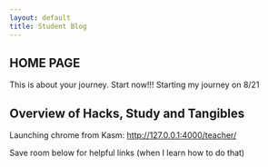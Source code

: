 ```yaml
---
layout: default
title: Student Blog
---
```



## HOME PAGE
This is about your journey. Start now!!!
Starting my journey on 8/21

## Overview of Hacks, Study and Tangibles
Launching chrome from Kasm:  http://127.0.0.1:4000/teacher/

Save room below for helpful links (when I learn how to do that)
